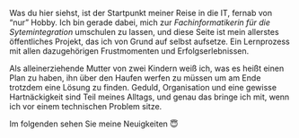 Was du hier siehst, ist der Startpunkt meiner Reise in die IT, fernab von “nur” Hobby. Ich bin gerade dabei, mich zur *Fachinformatikerin für die Sytemintegration* umschulen zu lassen, und diese Seite ist mein allerstes öffentliches Projekt, das ich von Grund auf selbst aufsetze. Ein Lernprozess mit allen dazugehörigen Frustmomenten und Erfolgserlebnissen.

Als alleinerziehende Mutter von zwei Kindern weiß ich, was es heißt einen Plan zu haben, ihn über den Haufen werfen zu müssen um am Ende trotzdem eine Lösung zu finden. Geduld, Organisation und eine gewisse Hartnäckigkeit sind Teil meines Alltags, und genau das bringe ich mit, wenn ich vor einem technischen Problem sitze.

Im folgenden sehen Sie meine Neuigkeiten 😇
